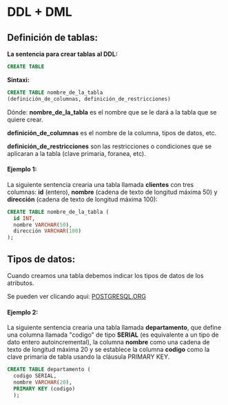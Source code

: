 # DDL + DML
## Definición de tablas:
**La sentencia para crear tablas al DDL:**
```sql
CREATE TABLE
```

**Sintaxi:**
```sql
CREATE TABLE nombre_de_la_tabla
(definición_de_columnas, definición_de_restricciones)
```

Dónde:
**nombre_de_la_tabla** es el nombre que se le dará a la tabla que se quiere crear.

**definición_de_columnas** es el nombre de la columna, tipos de datos, etc.

**definición_de_restricciones** son las restricciones o condiciones que se aplicaran a la tabla (clave primaria, foranea, etc).

#### Ejemplo 1:
La siguiente sentencia crearia una tabla llamada **clientes** con tres columnas: **id** (entero), **nombre** (cadena de texto de longitud máxima 50) y **dirección** (cadena de texto de longitud máxima 100):
```sql
CREATE TABLE nombre_de_la_tabla (
  id INT,
  nombre VARCHAR(50),
  dirección VARCHAR(100)
);
```
## Tipos de datos:
Cuando creamos una tabla debemos indicar los tipos de datos de los atributos.

Se pueden ver clicando aquí: [POSTGRESQL.ORG](http://www.postgresql.org/docs/9.5/interactive/datatype.html)

#### Ejemplo 2:
La siguiente sentencia crearia una tabla llamada **departamento**, que define una columna llamada "codigo" de tipo **SERIAL** (es equivalente a un tipo de dato entero autoincremental), la columna **nombre** como una cadena de texto de longitud máxima 20 y se establece la columna **codigo** como la clave primaria de tabla usando la cláusula PRIMARY KEY.
```sql
CREATE TABLE departamento (
  codigo SERIAL,
  nombre VARCHAR(20),
  PRIMARY KEY (codigo)
  );
```
